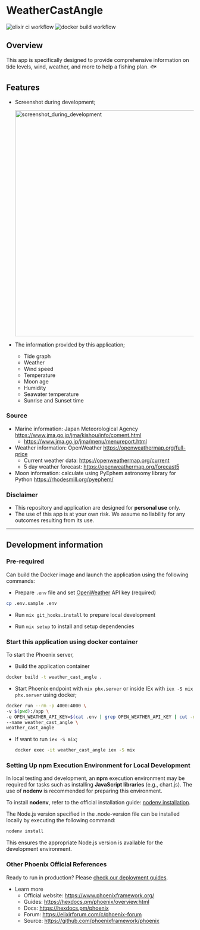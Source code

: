 # WeatherCastAngle

![elixir ci workflow](https://github.com/miolab/weather_cast_angle/actions/workflows/elixir-ci.yml/badge.svg)
![docker build workflow](https://github.com/miolab/weather_cast_angle/actions/workflows/docker-build.yml/badge.svg)

## Overview

This app is specifically designed to provide comprehensive information on tide levels, wind, weather, and more to help a fishing plan. :fish:

## Features

- Screenshot during development;

  <img width="607" alt="screenshot_during_development" src="https://github.com/miolab/weather_cast_angle/assets/33124627/128e03b3-29d3-489b-893b-94c91d7f28fb">

- The information provided by this application;

  - Tide graph
  - Weather
  - Wind speed
  - Temperature
  - Moon age
  - Humidity
  - Seawater temperature
  - Sunrise and Sunset time

### Source

- Marine information: Japan Meteorological Agency https://www.jma.go.jp/jma/kishou/info/coment.html
  - https://www.jma.go.jp/jma/menu/menureport.html
- Weather information: OpenWeather https://openweathermap.org/full-price
  - Current weather data: https://openweathermap.org/current
  - 5 day weather forecast: https://openweathermap.org/forecast5
- Moon information: calculate using PyEphem astronomy library for Python https://rhodesmill.org/pyephem/

### Disclaimer

- This repository and application are designed for **personal use** only.
- The use of this app is at your own risk. We assume no liability for any outcomes resulting from its use.

---

## Development information

### Pre-required

Can build the Docker image and launch the application using the following commands:

- Prepare `.env` file and set [OpenWeather](https://openweathermap.org/) API key (required)

```sh
cp .env.sample .env
```

- Run `mix git_hooks.install` to prepare local development

- Run `mix setup` to install and setup dependencies

### Start this application using docker container

To start the Phoenix server,

- Build the application container

```sh
docker build -t weather_cast_angle .
```

- Start Phoenix endpoint with `mix phx.server` or inside IEx with `iex -S mix phx.server` using docker;

```sh
docker run --rm -p 4000:4000 \
-v $(pwd):/app \
-e OPEN_WEATHER_API_KEY=$(cat .env | grep OPEN_WEATHER_API_KEY | cut -d '=' -f2) \
--name weather_cast_angle \
weather_cast_angle
```

- If want to run `iex -S mix`;

  ```sh
  docker exec -it weather_cast_angle iex -S mix
  ```

### Setting Up npm Execution Environment for Local Development

In local testing and development, an **npm** execution environment may be required for tasks such as installing **JavaScript libraries** (e.g., chart.js). The use of **nodenv** is recommended for preparing this environment.

To install **nodenv**, refer to the official installation guide: [nodenv installation](https://github.com/nodenv/nodenv#installation).

The Node.js version specified in the .node-version file can be installed locally by executing the following command:

```sh
nodenv install
```

This ensures the appropriate Node.js version is available for the development environment.

### Other Phoenix Official References

Ready to run in production? Please [check our deployment guides](https://hexdocs.pm/phoenix/deployment.html).

- Learn more
  - Official website: https://www.phoenixframework.org/
  - Guides: https://hexdocs.pm/phoenix/overview.html
  - Docs: https://hexdocs.pm/phoenix
  - Forum: https://elixirforum.com/c/phoenix-forum
  - Source: https://github.com/phoenixframework/phoenix
